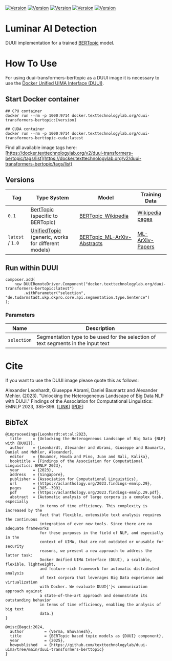[![Version](https://img.shields.io/static/v1?label=duui-transformers-berttopic&message=1.0&color=blue)](https://docker.texttechnologylab.org/v2/duui-transformers-topic/tags/list)
[![Version](https://img.shields.io/static/v1?label=Python&message=3.10&color=green)]()
[![Version](https://img.shields.io/static/v1?label=Transformers&message=4.41.2&color=yellow)]()
[![Version](https://img.shields.io/static/v1?label=Torch&message=2.3.0&color=red)]()
[![Version](https://img.shields.io/static/v1?label=BERTopic&message=0.16.4&color=purple)]()

# Luminar AI Detection

DUUI implementation for a trained [BERTopic](https://github.com/MaartenGr/BERTopic) model. 

# How To Use

For using duui-transformers-berttopic as a DUUI image it is necessary to use the [Docker Unified UIMA Interface (DUUI)](https://github.com/texttechnologylab/DockerUnifiedUIMAInterface).


## Start Docker container

```
## CPU container
docker run --rm -p 1000:9714 docker.texttechnologylab.org/duui-transformers-bertopic:[version]

## CUDA container
docker run --rm -p 1000:9714 docker.texttechnologylab.org/duui-transformers-berttopic-cuda:latest
```

Find all available image tags here: [https://docker.texttechnologylab.org/v2/duui-transformers-bertopic/tags/list](https://docker.texttechnologylab.org/v2/duui-transformers-bertopic/tags/list)

## Versions

| Tag       | Type System                                                                                                    | Model                                                                                      | Training Data                                                                 |
|-----------|---------------------------------------------------------------------------------------------------------------|--------------------------------------------------------------------------------------------|--------------------------------------------------------------------------------|
| `0.1`     | [BertTopic](https://github.com/texttechnologylab/UIMATypeSystem/blob/uima-3/src/main/resources/desc/type/TypeSystemBertTopic.xml) (specific to BERTopic) | [BERTopic_Wikipedia](https://huggingface.co/MaartenGr/BERTopic_Wikipedia)                 | [Wikipedia pages ](https://huggingface.co/datasets/Cohere/wikipedia-22-12)                                                               |
| `latest` / `1.0` | [UnifiedTopic](https://github.com/texttechnologylab/UIMATypeSystem/blob/uima-3/src/main/resources/desc/type/TypeSystemUnifiedTopic.xml) (generic, works for different models) | [BERTopic_ML-ArXiv-Abstracts](https://huggingface.co/b-verma/BERTopic_ML-ArXiv-Abstracts) | [ML-ArXiv-Papers](https://huggingface.co/datasets/CShorten/ML-ArXiv-Papers)   |

## Run within DUUI

```
composer.add(
    new DUUIRemoteDriver.Component("docker.texttechnologylab.org/duui-transformers-bertopic:latest")
        .withParameter("selection", "de.tudarmstadt.ukp.dkpro.core.api.segmentation.type.Sentence")
);
```

### Parameters

| Name | Description  |
| ---- |--------------|
| `selection`  | Segmentation type to be used for the selection of text segments in the input text |

# Cite

If you want to use the DUUI image please quote this as follows:

Alexander Leonhardt, Giuseppe Abrami, Daniel Baumartz and Alexander Mehler. (2023). "Unlocking the Heterogeneous Landscape of Big Data NLP with DUUI." Findings of the Association for Computational Linguistics: EMNLP 2023, 385–399. [[LINK](https://aclanthology.org/2023.findings-emnlp.29)] [[PDF](https://aclanthology.org/2023.findings-emnlp.29.pdf)] 

## BibTeX

```
@inproceedings{Leonhardt:et:al:2023,
  title     = {Unlocking the Heterogeneous Landscape of Big Data {NLP} with {DUUI}},
  author    = {Leonhardt, Alexander and Abrami, Giuseppe and Baumartz, Daniel and Mehler, Alexander},
  editor    = {Bouamor, Houda and Pino, Juan and Bali, Kalika},
  booktitle = {Findings of the Association for Computational Linguistics: EMNLP 2023},
  year      = {2023},
  address   = {Singapore},
  publisher = {Association for Computational Linguistics},
  url       = {https://aclanthology.org/2023.findings-emnlp.29},
  pages     = {385--399},
  pdf       = {https://aclanthology.org/2023.findings-emnlp.29.pdf},
  abstract  = {Automatic analysis of large corpora is a complex task, especially
               in terms of time efficiency. This complexity is increased by the
               fact that flexible, extensible text analysis requires the continuous
               integration of ever new tools. Since there are no adequate frameworks
               for these purposes in the field of NLP, and especially in the
               context of UIMA, that are not outdated or unusable for security
               reasons, we present a new approach to address the latter task:
               Docker Unified UIMA Interface (DUUI), a scalable, flexible, lightweight,
               and feature-rich framework for automatic distributed analysis
               of text corpora that leverages Big Data experience and virtualization
               with Docker. We evaluate DUUI{'}s communication approach against
               a state-of-the-art approach and demonstrate its outstanding behavior
               in terms of time efficiency, enabling the analysis of big text
               data.}
}

@misc{Bagci:2024,
  author         = {Verma, Bhuvanesh},
  title          = {BERTopic based topic models as {DUUI} component},
  year           = {2025},
  howpublished   = {https://github.com/texttechnologylab/duui-uima/tree/main/duui-transformers-berttopic}
}

```
